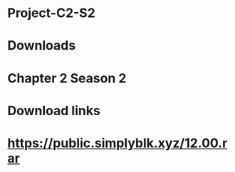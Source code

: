 # Project-C2-S2
# Downloads
# Chapter 2 Season 2
# Download links
# https://public.simplyblk.xyz/12.00.rar
